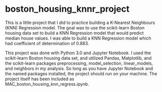 # boston_housing_knnr_project
This is a little project that I did to practice building a K-Nearest Neighbours (KNN) Regression model. The goal was to use the scikit-learn Boston housing data set to build a KNN Regression model that would predict median house values. I was able to build a KNN Regression model which had coefficient of determination of 0.883.

This project was done with Python 3.0 and Jupyter Notebook. I used the scikit-learn Boston housing data set, and utilized Pandas, Matplotlib, and the scikit-learn packages preprocessing, model_selection, linear_models, and neighbors in my analysis. So long as you have Jupyter Notebook and the named packages installed, the project should run on your machine. The project itself has been included as MAC_boston_housing_knn_regress.ipynb.
